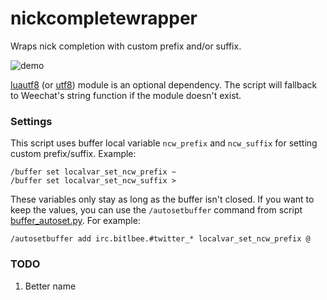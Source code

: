 nickcompletewrapper
=====================

Wraps nick completion with custom prefix and/or suffix.

![demo][]

[luautf8][] (or [utf8][]) module is an optional dependency. The script will
fallback to Weechat's string function if the module doesn't exist.

### Settings

This script uses buffer local variable `ncw_prefix` and `ncw_suffix` for setting
custom prefix/suffix. Example:

    /buffer set localvar_set_ncw_prefix ~
    /buffer set localvar_set_ncw_suffix >

These variables only stay as long as the buffer isn't closed. If you want to
keep the values, you can use the `/autosetbuffer` command from script
[buffer_autoset.py][autoset]. For example:

    /autosetbuffer add irc.bitlbee.#twitter_* localvar_set_ncw_prefix @

### TODO

1. Better name

[autoset]: https://github.com/weechat/scripts/blob/master/python/buffer_autoset.py
[demo]: https://i.imgur.com/Dhzj9DP.gif
[utf8]: https://luarocks.org/modules/dannote/utf8
[luautf8]: https://luarocks.org/modules/xavier-wang/luautf8
